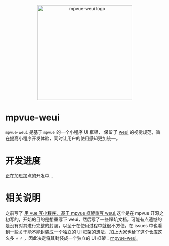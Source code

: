 <p align="center"><img width="300" src="https://github.com/MPComponent/mpvue-weui/blob/master/docs/logo/logo.png" alt="mpvue-weui logo"></p>


# mpvue-weui

`mpvue-weui` 是基于 `mpvue` 的一个小程序 UI 框架， 保留了 [weui](https://github.com/Tencent/weui) 的视觉规范，旨在提高小程序开发体验，同时让用户的使用感知更加统一。

# 开发进度

正在加班加点的开发中...

# 相关说明

之前写了 [用 vue 写小程序，基于 mpvue 框架重写 weui](https://github.com/KuangPF/mpvue-weui),这个是在 mpvue 开源之初写的，开始的目的是想重写下 weui，然后写了一些踩坑文档。可能有点遗憾的是没有对其进行完整的封装，以至于在使用过程中就很不方便，在 issues 中也看到一些关于能不能封装成一个独立的 UI 框架的想法，加上大家也给了这个仓库这么多 :star: :star: ，因此决定将其封装成一个独立的 UI 框架：[mpvue-weui](https://github.com/MPComponent/mpvue-weui)。

